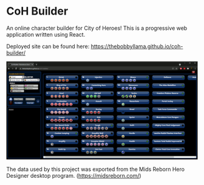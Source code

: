 # CoH Builder
An online character builder for City of Heroes!  This is a progressive web application written using React.

Deployed site can be found here:
https://thebobbyllama.github.io/coh-builder/

![Project Screenshot](/snapshot.png?raw=true)

The data used by this project was exported from the Mids Reborn Hero Designer desktop program. (https://midsreborn.com/)